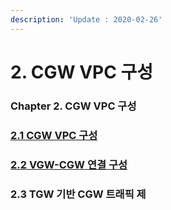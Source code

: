 ```yaml
---
description: 'Update : 2020-02-26'
---
```


# 2. CGW VPC 구성

### Chapter 2. CGW VPC 구성

### [2.1 CGW VPC 구성](2.1.cgw-vpc.md)

### [2.2 VGW-CGW 연결 구성](2.2.vgw-cgw.md)

### 2.3  TGW 기반 CGW 트래픽 제






